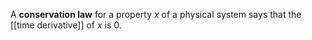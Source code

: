 A **conservation law** for a property $x$ of a physical system says that the [[time derivative]] of $x$ is 0.